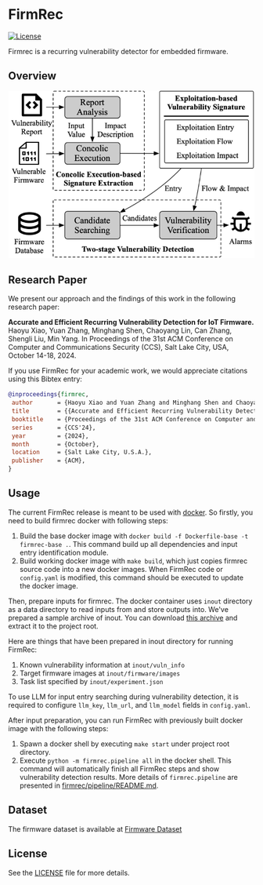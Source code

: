 # FirmRec

[![License](https://img.shields.io/github/license/angr/angr.svg)](https://github.com/ucsb-seclab/karonte/blob/master/LICENSE)

Firmrec is a recurring vulnerability detector for embedded firmware.

## Overview

![workflow](figs/workflow.png)

## Research Paper

We present our approach and the findings of this work in the following research paper:

**Accurate and Efficient Recurring Vulnerability Detection for IoT Firmware.**
Haoyu Xiao, Yuan Zhang, Minghang Shen, Chaoyang Lin, Can Zhang, Shengli Liu, Min Yang.
In Proceedings of the 31st ACM Conference on Computer and Communications Security (CCS), Salt Lake City, USA, October 14-18, 2024.

If you use FirmRec for your academic work, we would appreciate citations using this Bibtex entry:

```bibtex
@inproceedings{firmrec,
 author       = {Haoyu Xiao and Yuan Zhang and Minghang Shen and Chaoyang Lin and Can Zhang and Shengli Liu and Min Yang},
 title        = {{Accurate and Efficient Recurring Vulnerability Detection for IoT Firmware}},
 booktitle    = {Proceedings of the 31st ACM Conference on Computer and Communications Security (CCS)},
 series       = {CCS'24},
 year         = {2024},
 month        = {October},
 location     = {Salt Lake City, U.S.A.},
 publisher    = {ACM},
}
```

## Usage

The current FirmRec release is meant to be used with [docker](https://www.docker.com). So firstly, you need to build firmrec docker with following steps:

1. Build the base docker image with `docker build -f Dockerfile-base -t firmrec-base .`. This command build up all dependencies and input entry identification module.
2. Build working docker image with `make build`, which just copies firmrec source code into a new docker images. When FirmRec code or `config.yaml` is modified, this command should be executed to update the docker image.

Then, prepare inputs for firmrec. The docker container uses `inout` directory as a data directory to read inputs from and store outputs into. We've prepared a sample archive of inout. You can download [this archive]() and extract it to the project root.

Here are things that have been prepared in inout directory for running FirmRec:

1. Known vulnerability information at `inout/vuln_info`
2. Target firmware images at `inout/firmware/images`
3. Task list specified by `inout/experiment.json`

To use LLM for input entry searching during vulnerability detection, it is required to configure `llm_key`, `llm_url`, and `llm_model` fields in `config.yaml`.

After input preparation, you can run FirmRec with previously built docker image with the following steps:

1. Spawn a docker shell by executing `make start` under project root directory.
2. Execute `python -m firmrec.pipeline all` in the docker shell. This command will automatically finish all FirmRec steps and show vulnerability detection results. More details of `firmrec.pipeline` are presented in [firmrec/pipeline/README.md](firmrec/pipeline/README.md).


## Dataset

The firmware dataset is available at [Firmware Dataset](https://mega.nz/file/rdVyBYhT#JxVNKjgGEQTIxMUJMjRZEljyNNakJGgU8trmN5KU5L4)

## License

See the [LICENSE](LICENSE) file for more details.